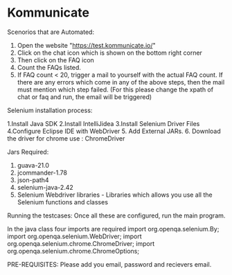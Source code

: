# Kommunicate

Scenorios that are Automated:
1. Open the website "https://test.kommunicate.io/"
2. Click on the chat icon which is shown on the bottom right corner
3. Then click on the FAQ icon
4. Count the FAQs listed.
5. If FAQ count < 20, trigger a mail to yourself with the actual FAQ count.
If there are any errors which come in any of the above steps, then the mail must mention which step failed. (For this please change the xpath of chat or faq and run,
the email will be triggered)

Selenium installation process:

1.Install Java SDK
2.Install IntelliJidea
3.Install Selenium Driver Files
4.Configure Eclipse IDE with WebDriver
5. Add External JARs.
6. Download the driver for chrome use : ChromeDriver

Jars Required:
1. guava-21.0
2. jcommander-1.78
3. json-path4
4. selenium-java-2.42
5. Selenium Webdriver libraries - Libraries which allows you use all the Selenium functions and classes

Running the testcases:
Once all these are configured, run the main program.

In the java class four imports are required
import org.openqa.selenium.By;
import org.openqa.selenium.WebDriver;
import org.openqa.selenium.chrome.ChromeDriver;
import org.openqa.selenium.chrome.ChromeOptions;

PRE-REQUISITES:
Please add you email, password and recievers email.

